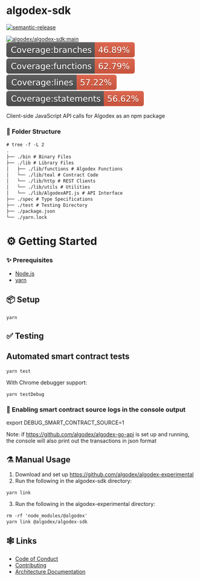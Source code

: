 # algodex-sdk

[![semantic-release](https://img.shields.io/badge/%20%20%F0%9F%93%A6%F0%9F%9A%80-semantic--release-e10079.svg)](https://github.com/semantic-release/semantic-release)

[![algodex/algodex-sdk:main](https://github.com/algodex/algodex-sdk/actions/workflows/ci.yml/badge.svg?branch=main)](https://github.com/algodex/algodex-sdk/actions/workflows/ci.yml)
[![unit-branches](./assets/badge-branches.svg)](./lib)
[![unit-functions](./assets/badge-functions.svg)](./lib)
[![unit-lines](./assets/badge-lines.svg)](./lib)
[![unit-statements](./assets/badge-statements.svg)](./lib)

Client-side JavaScript API calls for Algodex as an npm package


### 📁 Folder Structure
```shell
# tree -f -L 2
.
├── ./bin # Binary Files
├── ./lib # Library Files
│   ├── ./lib/functions # Algodex Functions
│   └── ./lib/teal # Contract Code
│   └── ./lib/http # REST Clients
│   └── ./lib/utils # Utilities
│   └── ./lib/AlgodexAPI.js # API Interface
├── ./spec # Type Specifications
├── ./test # Testing Directory
├── ./package.json
└── ./yarn.lock
```

# ⚙ Getting Started

### ✨ Prerequisites

- [Node.js](https://nodejs.org/en/download/)
- [yarn](https://classic.yarnpkg.com/en/docs/install)

## 📦 Setup

```shell
yarn
```

## ✅ Testing

## Automated smart contract tests

```shell
yarn test
```

With Chrome debugger support:

```shell
yarn testDebug
```

### 🔧 Enabling smart contract source logs in the console output

export DEBUG_SMART_CONTRACT_SOURCE=1

Note: if https://github.com/algodex/algodex-go-api is set up and running, the console will also print out the transactions in json format

## ⚗ Manual Usage

1. Download and set up https://github.com/algodex/algodex-experimental
2. Run the following in the algodex-sdk directory:

```shell
yarn link
```

3. Run the following in the algodex-experimental directory:

```shell
rm -rf 'node_modules/@algodex'
yarn link @algodex/algodex-sdk
```

## 🕸 Links
- [Code of Conduct](CODE_OF_CONDUCT.md)
- [Contributing](.github/CONTRIBUTING.md)
- [Architecture Documentation](https://github.com/algodex/algodex-architecture)


